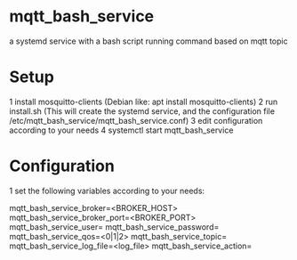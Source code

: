 # mqtt_bash_service
a systemd service with a bash script running command based on mqtt topic

# Setup 
1 install mosquitto-clients (Debian like: apt install mosquitto-clients)
2 run install.sh (This will create the systemd service, and the configuration file /etc/mqtt_bash_service/mqtt_bash_service.conf)
3 edit configuration according to your needs 
4 systemctl start mqtt_bash_service

# Configuration

1 set the following variables according to your needs: 

mqtt_bash_service_broker=<BROKER_HOST>
mqtt_bash_service_broker_port=<BROKER_PORT>
mqtt_bash_service_user=<USER>
mqtt_bash_service_password=<PASSWORD>
mqtt_bash_service_qos=<0|1|2>
mqtt_bash_service_topic=<TOPIC>
mqtt_bash_service_log_file=<log_file>
mqtt_bash_service_action=<script or command to be run reciving messages as parameters> 
